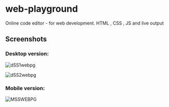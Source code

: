 # web-playground
 Online code editor - for web development. HTML , CSS , JS and live output

 ## Screenshots
 ### Desktop version:
 ![dSS1webpg](https://postimage.me/images/2024/07/26/dSS1webpg.png)

 ![dSS2webpg](https://postimage.me/images/2024/07/26/dSS2webpg.png)

 ### Mobile version:
 ![MSSWEBPG](https://postimage.me/images/2024/07/26/MSSWEBPG.jpeg)

 
